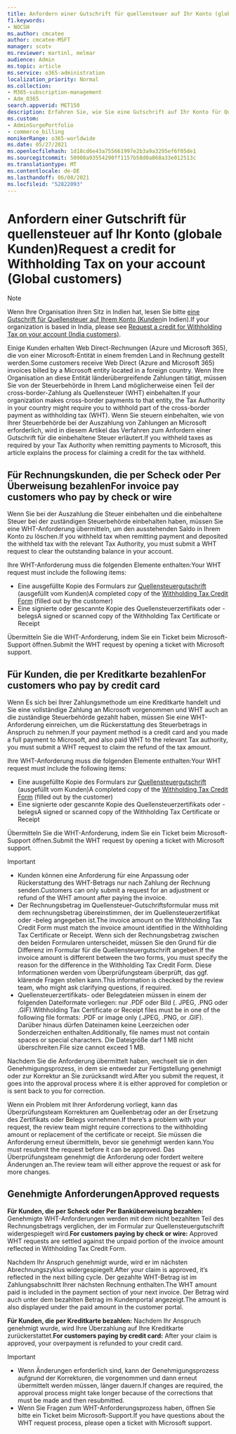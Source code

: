```yaml
---
title: Anfordern einer Gutschrift für quellensteuer auf Ihr Konto (globale Kunden)
f1.keywords:
- NOCSH
ms.author: cmcatee
author: cmcatee-MSFT
manager: scotv
ms.reviewer: martinl, melmar
audience: Admin
ms.topic: article
ms.service: o365-administration
localization_priority: Normal
ms.collection:
- M365-subscription-management
- Adm_O365
search.appverid: MET150
description: Erfahren Sie, wie Sie eine Gutschrift auf Ihr Konto für Quellensteuer anfordern, die Sie bezahlt haben. Dieser Artikel gilt für weltweite Kunden mit Ausnahme von Indien.
ms.custom:
- AdminSurgePortfolio
- commerce_billing
monikerRange: o365-worldwide
ms.date: 05/27/2021
ms.openlocfilehash: 1d18cd6e43a755661997e2b3a9a3295ef6f05de1
ms.sourcegitcommit: 50908a93554290ff1157b58d0a868a33e012513c
ms.translationtype: MT
ms.contentlocale: de-DE
ms.lasthandoff: 06/08/2021
ms.locfileid: "52822093"
---
```

# <a name="request-a-credit-for-withholding-tax-on-your-account-global-customers"></a><span data-ttu-id="11ba2-104">Anfordern einer Gutschrift für quellensteuer auf Ihr Konto (globale Kunden)</span><span class="sxs-lookup"><span data-stu-id="11ba2-104">Request a credit for Withholding Tax on your account (Global customers)</span></span>

> [!NOTE]
>
> <span data-ttu-id="11ba2-105">Wenn Ihre Organisation ihren Sitz in Indien hat, lesen Sie bitte [eine Gutschrift für Quellensteuer auf Ihrem Konto (Kunden](withholding-tax-credit-india.md)in Indien).</span><span class="sxs-lookup"><span data-stu-id="11ba2-105">If your organization is based in India, please see [Request a credit for Withholding Tax on your account (India customers)](withholding-tax-credit-india.md).</span></span>

<span data-ttu-id="11ba2-106">Einige Kunden erhalten Web Direct-Rechnungen (Azure und Microsoft 365), die von einer Microsoft-Entität in einem fremden Land in Rechnung gestellt werden.</span><span class="sxs-lookup"><span data-stu-id="11ba2-106">Some customers receive Web Direct (Azure and Microsoft 365) invoices billed by a Microsoft entity located in a foreign country.</span></span> <span data-ttu-id="11ba2-107">Wenn Ihre Organisation an diese Entität länderübergreifende Zahlungen tätigt, müssen Sie von der Steuerbehörde in Ihrem Land möglicherweise einen Teil der cross-border-Zahlung als Quellensteuer (WHT) einbehalten.</span><span class="sxs-lookup"><span data-stu-id="11ba2-107">If your organization makes cross-border payments to that entity, the Tax Authority in your country might require you to withhold part of the cross-border payment as withholding tax (WHT).</span></span> <span data-ttu-id="11ba2-108">Wenn Sie steuern einbehalten, wie von Ihrer Steuerbehörde bei der Auszahlung von Zahlungen an Microsoft erforderlich, wird in diesem Artikel das Verfahren zum Anfordern einer Gutschrift für die einbehaltene Steuer erläutert.</span><span class="sxs-lookup"><span data-stu-id="11ba2-108">If you withheld taxes as required by your Tax Authority when remitting  payments to Microsoft, this article explains the process for claiming a credit for the tax withheld.</span></span>

## <a name="for-invoice-pay-customers-who-pay-by-check-or-wire"></a><span data-ttu-id="11ba2-109">Für Rechnungskunden, die per Scheck oder Per Überweisung bezahlen</span><span class="sxs-lookup"><span data-stu-id="11ba2-109">For invoice pay customers who pay by check or wire</span></span>

<span data-ttu-id="11ba2-110">Wenn Sie bei der Auszahlung die Steuer einbehalten und die einbehaltene Steuer bei der zuständigen Steuerbehörde einbehalten haben, müssen Sie eine WHT-Anforderung übermitteln, um den ausstehenden Saldo in Ihrem Konto zu löschen.</span><span class="sxs-lookup"><span data-stu-id="11ba2-110">If you withheld tax when remitting payment and deposited the withheld tax with the relevant Tax Authority, you must submit a WHT request to clear the outstanding balance in your account.</span></span>

<span data-ttu-id="11ba2-111">Ihre WHT-Anforderung muss die folgenden Elemente enthalten:</span><span class="sxs-lookup"><span data-stu-id="11ba2-111">Your WHT request must include the following items:</span></span>

- <span data-ttu-id="11ba2-112">Eine ausgefüllte Kopie des Formulars zur [Quellensteuergutschrift](https://download.microsoft.com/download/a/a/f/aaf8306b-79d4-455b-975f-41ce9e67b9cb/wht%20credit%20form%20-%20global.docx) (ausgefüllt vom Kunden)</span><span class="sxs-lookup"><span data-stu-id="11ba2-112">A completed copy of the [Withholding Tax Credit Form](https://download.microsoft.com/download/a/a/f/aaf8306b-79d4-455b-975f-41ce9e67b9cb/wht%20credit%20form%20-%20global.docx) (filled out by the customer)</span></span>
- <span data-ttu-id="11ba2-113">Eine signierte oder gescannte Kopie des Quellensteuerzertifikats oder -belegs</span><span class="sxs-lookup"><span data-stu-id="11ba2-113">A signed or scanned copy of the Withholding Tax Certificate or Receipt</span></span>

<span data-ttu-id="11ba2-114">Übermitteln Sie die WHT-Anforderung, indem Sie ein Ticket beim Microsoft-Support öffnen.</span><span class="sxs-lookup"><span data-stu-id="11ba2-114">Submit the WHT request by opening a ticket with Microsoft support.</span></span>

## <a name="for-customers-who-pay-by-credit-card"></a><span data-ttu-id="11ba2-115">Für Kunden, die per Kreditkarte bezahlen</span><span class="sxs-lookup"><span data-stu-id="11ba2-115">For customers who pay by credit card</span></span>

<span data-ttu-id="11ba2-116">Wenn Es sich bei Ihrer Zahlungsmethode um eine Kreditkarte handelt und Sie eine vollständige Zahlung an Microsoft vorgenommen und WHT auch an die zuständige Steuerbehörde gezahlt haben, müssen Sie eine WHT-Anforderung einreichen, um die Rückerstattung des Steuerbetrags in Anspruch zu nehmen.</span><span class="sxs-lookup"><span data-stu-id="11ba2-116">If your payment method is a credit card and you made a full payment to Microsoft, and also paid WHT to the relevant Tax authority, you must submit a WHT request to claim the refund of the tax amount.</span></span>

<span data-ttu-id="11ba2-117">Ihre WHT-Anforderung muss die folgenden Elemente enthalten:</span><span class="sxs-lookup"><span data-stu-id="11ba2-117">Your WHT request must include the following items:</span></span>

- <span data-ttu-id="11ba2-118">Eine ausgefüllte Kopie des Formulars zur [Quellensteuergutschrift](https://download.microsoft.com/download/a/a/f/aaf8306b-79d4-455b-975f-41ce9e67b9cb/wht%20credit%20form%20-%20global.docx) (ausgefüllt vom Kunden)</span><span class="sxs-lookup"><span data-stu-id="11ba2-118">A completed copy of the [Withholding Tax Credit Form](https://download.microsoft.com/download/a/a/f/aaf8306b-79d4-455b-975f-41ce9e67b9cb/wht%20credit%20form%20-%20global.docx) (filled out by the customer)</span></span>
- <span data-ttu-id="11ba2-119">Eine signierte oder gescannte Kopie des Quellensteuerzertifikats oder -belegs</span><span class="sxs-lookup"><span data-stu-id="11ba2-119">A signed or scanned copy of the Withholding Tax Certificate or Receipt</span></span>

<span data-ttu-id="11ba2-120">Übermitteln Sie die WHT-Anforderung, indem Sie ein Ticket beim Microsoft-Support öffnen.</span><span class="sxs-lookup"><span data-stu-id="11ba2-120">Submit the WHT request by opening a ticket with Microsoft support.</span></span>

> [!IMPORTANT]
>
> - <span data-ttu-id="11ba2-121">Kunden können eine Anforderung für eine Anpassung oder Rückerstattung des WHT-Betrags nur nach Zahlung der Rechnung senden.</span><span class="sxs-lookup"><span data-stu-id="11ba2-121">Customers can only submit a request for an adjustment or refund of the WHT amount after paying the invoice.</span></span>
> - <span data-ttu-id="11ba2-122">Der Rechnungsbetrag im Quellensteuer-Gutschriftsformular muss mit dem rechnungsbetrag übereinstimmen, der im Quellensteuerzertifikat oder -beleg angegeben ist.</span><span class="sxs-lookup"><span data-stu-id="11ba2-122">The invoice amount on the Withholding Tax Credit Form must match the invoice amount identified in the Withholding Tax Certificate or Receipt.</span></span> <span data-ttu-id="11ba2-123">Wenn sich der Rechnungsbetrag zwischen den beiden Formularen unterscheidet, müssen Sie den Grund für die Differenz im Formular für die Quellensteuergutschrift angeben.</span><span class="sxs-lookup"><span data-stu-id="11ba2-123">If the invoice amount is different between the two forms, you must specify the reason for the difference in the Withholding Tax Credit Form.</span></span> <span data-ttu-id="11ba2-124">Diese Informationen werden vom Überprüfungsteam überprüft, das ggf. klärende Fragen stellen kann.</span><span class="sxs-lookup"><span data-stu-id="11ba2-124">This information is checked by the review team, who might ask clarifying questions, if required.</span></span>
> - <span data-ttu-id="11ba2-125">Quellensteuerzertifikats- oder Belegdateien müssen in einem der folgenden Dateiformate vorliegen: nur .PDF oder Bild (. JPEG, .PNG oder .GIF).</span><span class="sxs-lookup"><span data-stu-id="11ba2-125">Withholding Tax Certificate or Receipt files must be in one of the following file formats: .PDF or image only (.JPEG, .PNG, or .GIF).</span></span> <span data-ttu-id="11ba2-126">Darüber hinaus dürfen Dateinamen keine Leerzeichen oder Sonderzeichen enthalten.</span><span class="sxs-lookup"><span data-stu-id="11ba2-126">Additionally, file names must not contain spaces or special characters.</span></span> <span data-ttu-id="11ba2-127">Die Dateigröße darf 1 MB nicht überschreiten.</span><span class="sxs-lookup"><span data-stu-id="11ba2-127">File size cannot exceed 1 MB.</span></span>

<span data-ttu-id="11ba2-128">Nachdem Sie die Anforderung übermittelt haben, wechselt sie in den Genehmigungsprozess, in dem sie entweder zur Fertigstellung genehmigt oder zur Korrektur an Sie zurücksandt wird.</span><span class="sxs-lookup"><span data-stu-id="11ba2-128">After you submit the request, it goes into the approval process where it is either approved for completion or is sent back to you for correction.</span></span>

<span data-ttu-id="11ba2-129">Wenn ein Problem mit Ihrer Anforderung vorliegt, kann das Überprüfungsteam Korrekturen am Quellenbetrag oder an der Ersetzung des Zertifikats oder Belegs vornehmen.</span><span class="sxs-lookup"><span data-stu-id="11ba2-129">If there’s a problem with your request, the review team might require corrections to the withholding amount or replacement of the certificate or receipt.</span></span> <span data-ttu-id="11ba2-130">Sie müssen die Anforderung erneut übermitteln, bevor sie genehmigt werden kann.</span><span class="sxs-lookup"><span data-stu-id="11ba2-130">You must resubmit the request before it can be approved.</span></span> <span data-ttu-id="11ba2-131">Das Überprüfungsteam genehmigt die Anforderung oder fordert weitere Änderungen an.</span><span class="sxs-lookup"><span data-stu-id="11ba2-131">The review team will either approve the request or ask for more changes.</span></span>

## <a name="approved-requests"></a><span data-ttu-id="11ba2-132">Genehmigte Anforderungen</span><span class="sxs-lookup"><span data-stu-id="11ba2-132">Approved requests</span></span>

<span data-ttu-id="11ba2-133">**Für Kunden, die per Scheck oder Per Banküberweisung bezahlen:** Genehmigte WHT-Anforderungen werden mit dem nicht bezahlten Teil des Rechnungsbetrags verglichen, der im Formular zur Quellensteuergutschrift widergespiegelt wird.</span><span class="sxs-lookup"><span data-stu-id="11ba2-133">**For customers paying by check or wire:** Approved WHT requests are settled against the unpaid portion of the invoice amount reflected in Withholding Tax Credit Form.</span></span>

<span data-ttu-id="11ba2-134">Nachdem Ihr Anspruch genehmigt wurde, wird er im nächsten Abrechnungszyklus widergespiegelt.</span><span class="sxs-lookup"><span data-stu-id="11ba2-134">After your claim is approved, it’s reflected in the next billing cycle.</span></span> <span data-ttu-id="11ba2-135">Der gezahlte WHT-Betrag ist im Zahlungsabschnitt Ihrer nächsten Rechnung enthalten.</span><span class="sxs-lookup"><span data-stu-id="11ba2-135">The WHT amount paid is included in the payment section of your next invoice.</span></span> <span data-ttu-id="11ba2-136">Der Betrag wird auch unter dem bezahlten Betrag im Kundenportal angezeigt.</span><span class="sxs-lookup"><span data-stu-id="11ba2-136">The amount is also displayed under the paid amount in the customer portal.</span></span>

<span data-ttu-id="11ba2-137">**Für Kunden, die per Kreditkarte bezahlen:** Nachdem Ihr Anspruch genehmigt wurde, wird Ihre Überzahlung auf Ihre Kreditkarte zurückerstattet.</span><span class="sxs-lookup"><span data-stu-id="11ba2-137">**For customers paying by credit card:** After your claim is approved, your overpayment is refunded to your credit card.</span></span>

> [!IMPORTANT]
>
> - <span data-ttu-id="11ba2-138">Wenn Änderungen erforderlich sind, kann der Genehmigungsprozess aufgrund der Korrekturen, die vorgenommen und dann erneut übermittelt werden müssen, länger dauern.</span><span class="sxs-lookup"><span data-stu-id="11ba2-138">If changes are required, the approval process might take longer because of the corrections that must be made and then resubmitted.</span></span>
> - <span data-ttu-id="11ba2-139">Wenn Sie Fragen zum WHT-Anforderungsprozess haben, öffnen Sie bitte ein Ticket beim Microsoft-Support.</span><span class="sxs-lookup"><span data-stu-id="11ba2-139">If you have questions about the WHT request process, please open a ticket with Microsoft support.</span></span>

